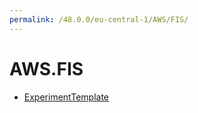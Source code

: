 ```yaml
---
permalink: /48.0.0/eu-central-1/AWS/FIS/
---
```


# AWS.FIS



* [ExperimentTemplate](ExperimentTemplate.md)
